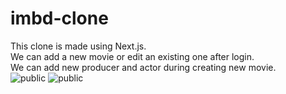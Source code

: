 
# imbd-clone
This clone is made using Next.js.<br/>
We can add a new movie or edit an existing one after login.<br/>
We can add new producer and actor during creating new movie.<br/>
![public](https://github.com/akashsachan59/imbd-clone-clientside/blob/main/public/Screenshot%202022-06-20%20at%202.19.51%20PM.png?raw=true)
![public](https://github.com/akashsachan59/imbd-clone-clientside/blob/main/public/Screenshot%202022-06-20%20at%202.20.11%20PM.png?raw=true)
